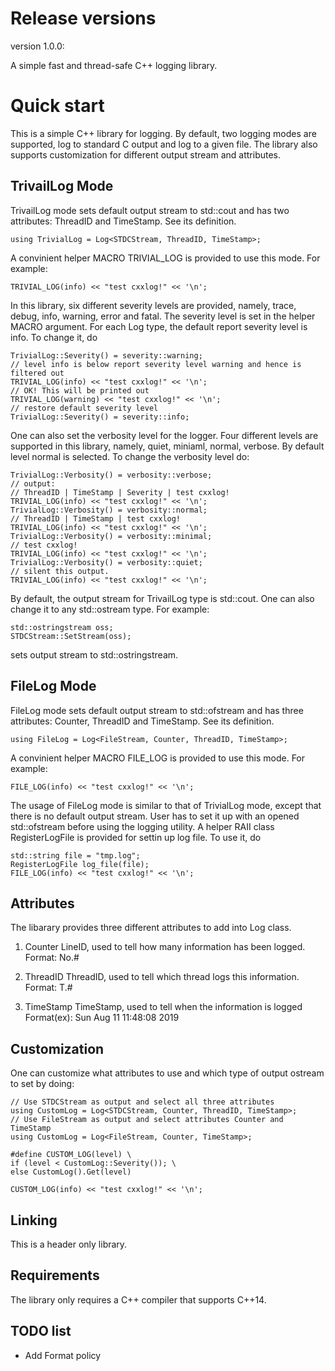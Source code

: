 # Release versions

version 1.0.0:

A simple fast and thread-safe C++ logging library.

# Quick start

This is a simple C++ library for logging. By default, two logging modes are supported, log to standard C output and log to a given file. The library also supports customization for different output stream and attributes.

## TrivailLog Mode

TrivailLog mode sets default output stream to std::cout and has two attributes: ThreadID and TimeStamp. See its definition.

    using TrivialLog = Log<STDCStream, ThreadID, TimeStamp>;
    
A convinient helper MACRO TRIVIAL_LOG is provided to use this mode. For example:

    TRIVIAL_LOG(info) << "test cxxlog!" << '\n';
    
In this library, six different severity levels are provided, namely, trace, debug, info, warning, error and fatal. The severity level is set in the helper MACRO argument. For each Log type, the default report severity level is info. To change it, do

    TrivialLog::Severity() = severity::warning;
    // level info is below report severity level warning and hence is filtered out
    TRIVIAL_LOG(info) << "test cxxlog!" << '\n';
    // OK! This will be printed out
    TRIVIAL_LOG(warning) << "test cxxlog!" << '\n';
    // restore default severity level
    TrivialLog::Severity() = severity::info;

One can also set the verbosity level for the logger. Four different levels are supported in this library, namely, quiet, miniaml, normal, verbose. By default level normal is selected. To change the verbosity level do:

    TrivialLog::Verbosity() = verbosity::verbose;
    // output:
    // ThreadID | TimeStamp | Severity | test cxxlog!
    TRIVIAL_LOG(info) << "test cxxlog!" << '\n';
    TrivialLog::Verbosity() = verbosity::normal;
    // ThreadID | TimeStamp | test cxxlog!
    TRIVIAL_LOG(info) << "test cxxlog!" << '\n';
    TrivialLog::Verbosity() = verbosity::minimal;
    // test cxxlog!
    TRIVIAL_LOG(info) << "test cxxlog!" << '\n';
    TrivialLog::Verbosity() = verbosity::quiet;
    // silent this output.
    TRIVIAL_LOG(info) << "test cxxlog!" << '\n';
    
By default, the output stream for TrivailLog type is std::cout. One can also change it to any std::ostream type. For example:

    std::ostringstream oss;
    STDCStream::SetStream(oss);
    
sets output stream to std::ostringstream.

## FileLog Mode

FileLog mode sets default output stream to std::ofstream and has three attributes: Counter, ThreadID and TimeStamp. See its definition.

    using FileLog = Log<FileStream, Counter, ThreadID, TimeStamp>;
    
A convinient helper MACRO FILE_LOG is provided to use this mode. For example:

    FILE_LOG(info) << "test cxxlog!" << '\n';
    
The usage of FileLog mode is similar to that of TrivialLog mode, except that there is no default output stream. User has to set it up with an opened std::ofstream before using the logging utility. A helper RAII class RegisterLogFile is provided for settin up log file. To use it, do

    std::string file = "tmp.log";
    RegisterLogFile log_file(file);
    FILE_LOG(info) << "test cxxlog!" << '\n';

## Attributes

The libarary provides three different attributes to add into Log class.

1. Counter
   LineID, used to tell how many information has been logged.
   Format: No.#
   
2. ThreadID
   ThreadID, used to tell which thread logs this information.
   Format: T.#
   
3. TimeStamp
   TimeStamp, used to tell when the information is logged
   Format(ex): Sun Aug 11 11:48:08 2019
   
## Customization

One can customize what attributes to use and which type of output ostream to set by doing:

    // Use STDCStream as output and select all three attributes
    using CustomLog = Log<STDCStream, Counter, ThreadID, TimeStamp>;
    // Use FileStream as output and select attributes Counter and TimeStamp
    using CustomLog = Log<FileStream, Counter, TimeStamp>;
    
    #define CUSTOM_LOG(level) \
    if (level < CustomLog::Severity()); \
    else CustomLog().Get(level)
    
    CUSTOM_LOG(info) << "test cxxlog!" << '\n';

## Linking

This is a header only library.

## Requirements

The library only requires a C++ compiler that supports C++14.

## TODO list

* Add Format policy
